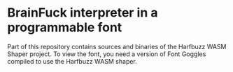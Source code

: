 # BrainFuck interpreter in a programmable font

Part of this repository contains sources and binaries of the Harfbuzz WASM Shaper project.
To view the font, you need a version of Font Goggles compiled to use the Harfbuzz WASM shaper.

